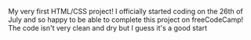 My very first HTML/CSS project! I officially started coding on the 26th of July and so happy to be able to complete this project on freeCodeCamp! The code isn't very clean and dry but I guess it's a good start
